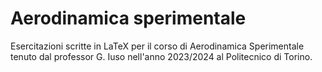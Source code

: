 # Aerodinamica sperimentale
Esercitazioni scritte in LaTeX per il corso di Aerodinamica Sperimentale tenuto dal professor G. Iuso nell'anno 2023/2024 al Politecnico di Torino.
